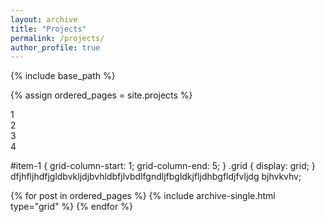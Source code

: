 ```yaml
---
layout: archive
title: "Projects"
permalink: /projects/
author_profile: true
---
```


{% include base_path %}


{% assign ordered_pages = site.projects %}

<div class="grid">
  <div id="item-1">1</div>
  <div id="item-2">2</div>
  <div id="item-3">3</div>
  <div id="item-4">4</div>
</div>

#item-1 {
    grid-column-start: 1;
    grid-column-end: 5;
}
.grid {
    display: grid;
} dfjhfljhdfjgldbvkljdjbvhldbfjlvbdlfgndljfbgldkjfljdhbgfldjfvljdg 
bjhvkvhv;

{% for post in ordered_pages %} {% include archive-single.html type="grid" %} {% endfor %}